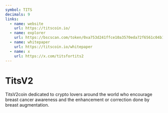 ```yaml
---
symbol: TITS
decimals: 9
links:
  - name: website
    url: https://titscoin.io/
  - name: explorer
    url: https://bscscan.com/token/0xa753d241ffce10a3570eda72f6561c04b1f9ae77
  - name: whitepaper
    url: https://titscoin.io/whitepaper
  - name: x
    url: https://x.com/titsfortits2
---
```


# TitsV2

TitsV2coin dedicated to crypto lovers around the world who encourage breast cancer awareness and the enhancement or correction done by breast augmentation.
